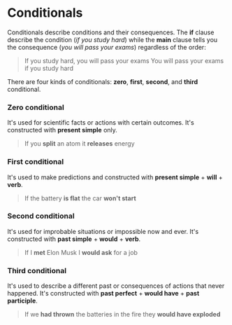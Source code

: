 # Conditionals  

Conditionals describe conditions and their consequences. The **if** clause describe the condition (*if you study hard*) while the **main** clause tells you the consequence (*you will pass your exams*) regardless of the order:  

>If you study hard, you will pass your exams
>You will pass your exams if you study hard

There are four kinds of conditionals: **zero**, **first**, **second**, and **third** conditional.  

### Zero conditional  

It's used for scientific facts or actions with certain outcomes. It's constructed with **present simple** only.  

>If you **split** an atom it **releases** energy

### First conditional  

It's used to make predictions and constructed with **present simple** + **will** + **verb**.  

>If the battery **is flat** the car **won't start**

### Second conditional  

It's used for improbable situations or impossible now and ever. It's constructed with **past simple** + **would** + **verb**.  

>If I **met** Elon Musk I **would ask** for a job

### Third conditional  

It's used to describe a different past or consequences of actions that never happened. It's constructed with **past perfect** + **would have** + **past participle**.  

>If we **had thrown** the batteries in the fire they **would have exploded**
